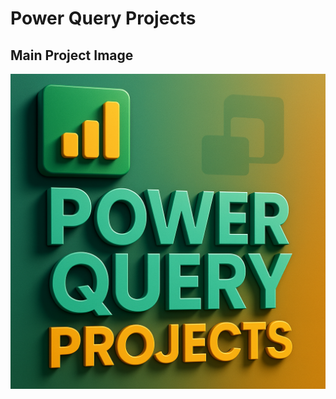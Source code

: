 # Power Query Projects

## Main Project Image
![Power Query Projects](./Power%20Query%20Projects.png)
